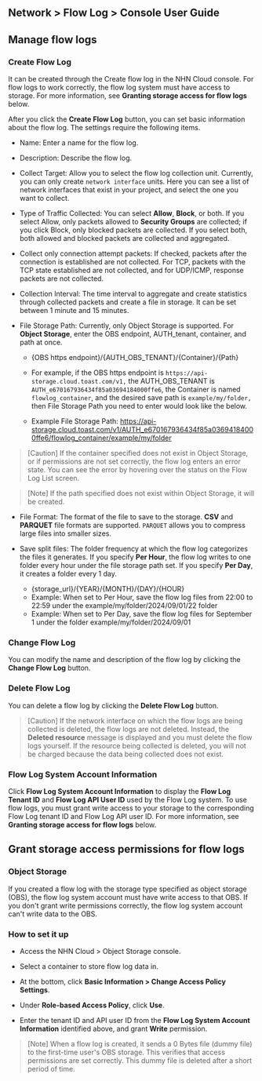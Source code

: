 ## Network > Flow Log > Console User Guide

## Manage flow logs
### Create Flow Log
It can be created through the Create flow log in the NHN Cloud console. For flow logs to work correctly, the flow log system must have access to storage. For more information, see **Granting storage access for flow logs** below.


After you click the **Create Flow Log** button, you can set basic information about the flow log. The settings require the following items.


* Name: Enter a name for the flow log.
* Description: Describe the flow log.
* Collect Target: Allow you to select the flow log collection unit. Currently, you can only create `network interface` units. Here you can see a list of network interfaces that exist in your project, and select the one you want to collect.
* Type of Traffic Collected: You can select **Allow**, **Block**, or both. If you select Allow, only packets allowed to **Security Groups** are collected; if you click Block, only blocked packets are collected. If you select both, both allowed and blocked packets are collected and aggregated.

* Collect only connection attempt packets: If checked, packets after the connection is established are not collected. For TCP, packets with the TCP state established are not collected, and for UDP/ICMP, response packets are not collected.
* Collection Interval: The time interval to aggregate and create statistics through collected packets and create a file in storage. It can be set between 1 minute and 15 minutes. 
* File Storage Path: Currently, only Object Storage is supported. For **Object Storage**, enter the OBS endpoint, AUTH_tenant, container, and path at once.
    * {OBS https endpoint}/{AUTH_OBS_TENANT}/{Container}/{Path}
    * For example, if the OBS https endpoint is `https://api-storage.cloud.toast.com/v1,` the AUTH_OBS_TENANT is `AUTH_e670167936434f85a03694184000ffe6`, the Container is named `flowlog_container`, and the desired save path is `example/my/folder,` then File Storage Path you need to enter would look like the below.

    * Example File Storage Path: https://api-storage.cloud.toast.com/v1/AUTH_e670167936434f85a03694184000ffe6/flowlog_container/example/my/folder


> [Caution] If the container specified does not exist in Object Storage, or if permissions are not set correctly, the flow log enters an error state. You can see the error by hovering over the status on the Flow Log List screen.

 
> [Note] If the path specified does not exist within Object Storage, it will be created.


* File Format: The format of the file to save to the storage. **CSV** and **PARQUET** file formats are supported. `PARQUET` allows you to compress large files into smaller sizes.

* Save split files: The folder frequency at which the flow log categorizes the files it generates. If you specify **Per Hour**, the flow log writes to one folder every hour under the file storage path set. If you specify **Per Day**, it creates a folder every 1 day.

    * {storage_url}/{YEAR}/{MONTH}/{DAY}/{HOUR}
    * Example: When set to Per Hour, save the flow log files from 22:00 to 22:59 under the example/my/folder/2024/09/01/22 folder
    * Example: When set to Per Day, save the flow log files for September 1 under the folder example/my/folder/2024/09/01


### Change Flow Log
You can modify the name and description of the flow log by clicking the **Change Flow Log** button.

### Delete Flow Log
You can delete a flow log by clicking the **Delete Flow Log** button.

> [Caution] If the network interface on which the flow logs are being collected is deleted, the flow logs are not deleted. Instead, the **Deleted resource** message is displayed and you must delete the flow logs yourself.
If the resource being collected is deleted, you will not be charged because the data being collected does not exist.

### Flow Log System Account Information
Click **Flow Log System Account Information** to display the **Flow Log Tenant ID** and **Flow Log API User ID** used by the Flow Log system. To use flow logs, you must grant write access to your storage to the corresponding Flow Log tenant ID and Flow Log API user ID. For more information, see **Granting storage access for flow logs** below.




## Grant storage access permissions for flow logs
### Object Storage
If you created a flow log with the storage type specified as object storage (OBS), the flow log system account must have write access to that OBS. If you don't grant write permissions correctly, the flow log system account can't write data to the OBS.


### How to set it up

* Access the NHN Cloud > Object Storage console.

* Select a container to store flow log data in.
* At the bottom, click **Basic Information > Change Access Policy Settings**.

* Under **Role-based Access Policy**, click **Use**.
* Enter the tenant ID and API user ID from the **Flow Log System Account Information** identified above, and grant **Write** permission.

> [Note] When a flow log is created, it sends a 0 Bytes file (dummy file) to the first-time user's OBS storage. This verifies that access permissions are set correctly. This dummy file is deleted after a short period of time.

